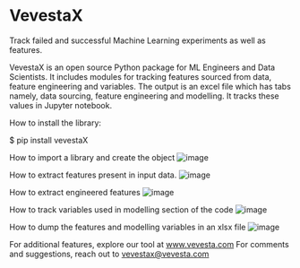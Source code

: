 # VevestaX
Track failed and successful Machine Learning experiments as well as features.

VevestaX is an open source Python package for ML Engineers and Data Scientists.  It includes modules for tracking features sourced from data, feature engineering and variables. The output is an excel file which has tabs namely, data sourcing, feature engineering and modelling. It tracks these values in Jupyter notebook.



How to install the library:

$ pip install vevestaX

How to import a library and create the object
![image](https://user-images.githubusercontent.com/81908188/140261967-6cf57c32-d58c-4f85-8eba-7a5387295fa1.png)

How to extract features present in input data.
![image](https://user-images.githubusercontent.com/81908188/140040983-87969009-2996-4320-8e28-513736dc2fab.png)

How to extract engineered features
![image](https://user-images.githubusercontent.com/81908188/140041279-7ecd6444-a9ba-4e87-a0e5-46435c759d18.png)

How to track variables used in modelling section of the code
![image](https://user-images.githubusercontent.com/81908188/140041422-97be7287-111d-40c3-bc8f-d921db90acf8.png)

How to dump the features and modelling variables in an xlsx file
![image](https://user-images.githubusercontent.com/81908188/140041545-1e23239b-059b-4fc2-b81d-908074982afe.png)

For additional features, explore our tool at www.vevesta.com
For comments and suggestions, reach out to vevestax@vevesta.com
